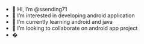 - 👋 Hi, I’m @ssending71
- 👀 I’m interested in developing android application
- 🌱 I’m currently learning android and java
- 💞️ I’m looking to collaborate on android app project
- �

<!---
ssending71/ssending71 is a ✨ special ✨ repository because its `README.md` (this file) appears on your GitHub profile.
You can click the Preview link to take a look at your changes.
--->
